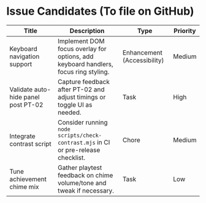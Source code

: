 # Issue Candidates (To file on GitHub)

| Title | Description | Type | Priority |
|-------|-------------|------|----------|
| Keyboard navigation support | Implement DOM focus overlay for options, add keyboard handlers, focus ring styling. | Enhancement (Accessibility) | Medium |
| Validate auto-hide panel post PT-02 | Capture feedback after PT-02 and adjust timings or toggle UI as needed. | Task | High |
| Integrate contrast script | Consider running `node scripts/check-contrast.mjs` in CI or pre-release checklist. | Chore | Medium |
| Tune achievement chime mix | Gather playtest feedback on chime volume/tone and tweak if necessary. | Task | Low |

